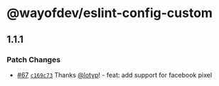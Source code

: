 # @wayofdev/eslint-config-custom

## 1.1.1

### Patch Changes

- [#67](https://github.com/wayofdev/next-starter-tpl/pull/67) [`c169c73`](https://github.com/wayofdev/next-starter-tpl/commit/c169c73d9f2dfaf7cd68f3886bf730b98d57e871) Thanks [@lotyp](https://github.com/lotyp)! - feat: add support for facebook pixel
